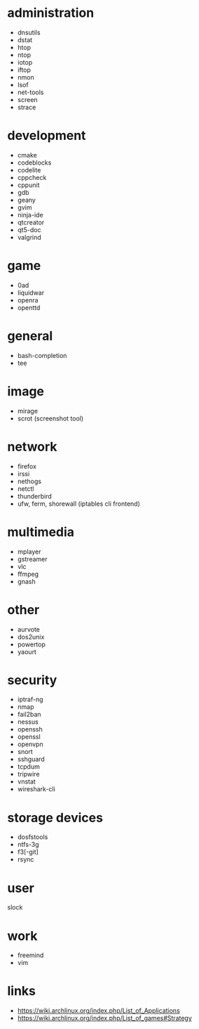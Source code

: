 # administration

* dnsutils
* dstat
* htop
* ntop
* iotop
* iftop
* nmon
* lsof
* net-tools
* screen
* strace

# development

* cmake
* codeblocks
* codelite
* cppcheck
* cppunit
* gdb
* geany
* gvim
* ninja-ide
* qtcreator
* qt5-doc
* valgrind

# game

* 0ad
* liquidwar
* openra
* openttd

# general

* bash-completion
* tee
 
# image

* mirage
* scrot (screenshot tool)

# network

* firefox
* irssi
* nethogs
* netctl
* thunderbird
* ufw, ferm, shorewall (iptables cli frontend)

# multimedia

* mplayer
* gstreamer
* vlc
* ffmpeg
* gnash

# other

* aurvote
* dos2unix
* powertop
* yaourt

# security

* iptraf-ng
* nmap
* fail2ban
* nessus
* openssh
* openssl
* openvpn
* snort
* sshguard
* tcpdum
* tripwire
* vnstat
* wireshark-cli

# storage devices

* dosfstools
* ntfs-3g
* f3[-git]
* rsync

# user

slock

# work

* freemind
* vim

# links

* https://wiki.archlinux.org/index.php/List_of_Applications
* https://wiki.archlinux.org/index.php/List_of_games#Strategy
